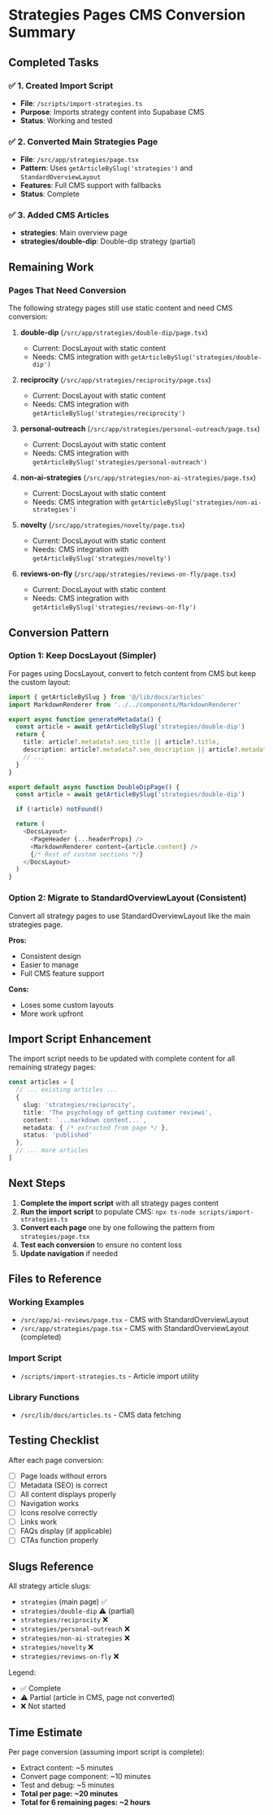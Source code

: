 # Strategies Pages CMS Conversion Summary

## Completed Tasks

### ✅ 1. Created Import Script
- **File**: `/scripts/import-strategies.ts`
- **Purpose**: Imports strategy content into Supabase CMS
- **Status**: Working and tested

### ✅ 2. Converted Main Strategies Page
- **File**: `/src/app/strategies/page.tsx`
- **Pattern**: Uses `getArticleBySlug('strategies')` and `StandardOverviewLayout`
- **Features**: Full CMS support with fallbacks
- **Status**: Complete

### ✅ 3. Added CMS Articles
- **strategies**: Main overview page
- **strategies/double-dip**: Double-dip strategy (partial)

## Remaining Work

### Pages That Need Conversion

The following strategy pages still use static content and need CMS conversion:

1. **double-dip** (`/src/app/strategies/double-dip/page.tsx`)
   - Current: DocsLayout with static content
   - Needs: CMS integration with `getArticleBySlug('strategies/double-dip')`

2. **reciprocity** (`/src/app/strategies/reciprocity/page.tsx`)
   - Current: DocsLayout with static content
   - Needs: CMS integration with `getArticleBySlug('strategies/reciprocity')`

3. **personal-outreach** (`/src/app/strategies/personal-outreach/page.tsx`)
   - Current: DocsLayout with static content
   - Needs: CMS integration with `getArticleBySlug('strategies/personal-outreach')`

4. **non-ai-strategies** (`/src/app/strategies/non-ai-strategies/page.tsx`)
   - Current: DocsLayout with static content
   - Needs: CMS integration with `getArticleBySlug('strategies/non-ai-strategies')`

5. **novelty** (`/src/app/strategies/novelty/page.tsx`)
   - Current: DocsLayout with static content
   - Needs: CMS integration with `getArticleBySlug('strategies/novelty')`

6. **reviews-on-fly** (`/src/app/strategies/reviews-on-fly/page.tsx`)
   - Current: DocsLayout with static content
   - Needs: CMS integration with `getArticleBySlug('strategies/reviews-on-fly')`

## Conversion Pattern

### Option 1: Keep DocsLayout (Simpler)
For pages using DocsLayout, convert to fetch content from CMS but keep the custom layout:

```typescript
import { getArticleBySlug } from '@/lib/docs/articles'
import MarkdownRenderer from '../../components/MarkdownRenderer'

export async function generateMetadata() {
  const article = await getArticleBySlug('strategies/double-dip')
  return {
    title: article?.metadata?.seo_title || article?.title,
    description: article?.metadata?.seo_description || article?.metadata?.description,
    // ...
  }
}

export default async function DoubleDipPage() {
  const article = await getArticleBySlug('strategies/double-dip')

  if (!article) notFound()

  return (
    <DocsLayout>
      <PageHeader {...headerProps} />
      <MarkdownRenderer content={article.content} />
      {/* Rest of custom sections */}
    </DocsLayout>
  )
}
```

### Option 2: Migrate to StandardOverviewLayout (Consistent)
Convert all strategy pages to use StandardOverviewLayout like the main strategies page.

**Pros:**
- Consistent design
- Easier to manage
- Full CMS feature support

**Cons:**
- Loses some custom layouts
- More work upfront

## Import Script Enhancement

The import script needs to be updated with complete content for all remaining strategy pages:

```typescript
const articles = [
  // ... existing articles ...
  {
    slug: 'strategies/reciprocity',
    title: 'The psychology of getting customer reviews',
    content: `...markdown content...`,
    metadata: { /* extracted from page */ },
    status: 'published'
  },
  // ... more articles
]
```

## Next Steps

1. **Complete the import script** with all strategy pages content
2. **Run the import script** to populate CMS: `npx ts-node scripts/import-strategies.ts`
3. **Convert each page** one by one following the pattern from `strategies/page.tsx`
4. **Test each conversion** to ensure no content loss
5. **Update navigation** if needed

## Files to Reference

### Working Examples
- `/src/app/ai-reviews/page.tsx` - CMS with StandardOverviewLayout
- `/src/app/strategies/page.tsx` - CMS with StandardOverviewLayout (completed)

### Import Script
- `/scripts/import-strategies.ts` - Article import utility

### Library Functions
- `/src/lib/docs/articles.ts` - CMS data fetching

## Testing Checklist

After each page conversion:
- [ ] Page loads without errors
- [ ] Metadata (SEO) is correct
- [ ] All content displays properly
- [ ] Navigation works
- [ ] Icons resolve correctly
- [ ] Links work
- [ ] FAQs display (if applicable)
- [ ] CTAs function properly

## Slugs Reference

All strategy article slugs:
- `strategies` (main page) ✅
- `strategies/double-dip` ⚠️ (partial)
- `strategies/reciprocity` ❌
- `strategies/personal-outreach` ❌
- `strategies/non-ai-strategies` ❌
- `strategies/novelty` ❌
- `strategies/reviews-on-fly` ❌

Legend:
- ✅ Complete
- ⚠️ Partial (article in CMS, page not converted)
- ❌ Not started

## Time Estimate

Per page conversion (assuming import script is complete):
- Extract content: ~5 minutes
- Convert page component: ~10 minutes
- Test and debug: ~5 minutes
- **Total per page: ~20 minutes**
- **Total for 6 remaining pages: ~2 hours**
